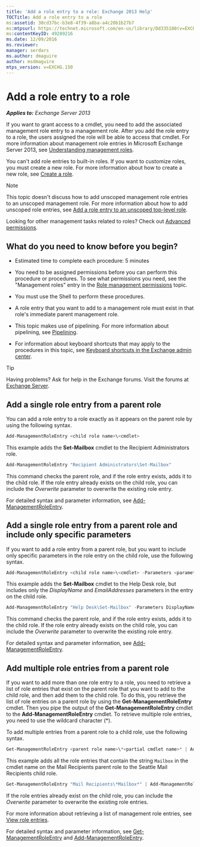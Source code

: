 ```yaml
---
title: 'Add a role entry to a role: Exchange 2013 Help'
TOCTitle: Add a role entry to a role
ms:assetid: 30cd37bc-b3e8-4f39-a8ba-a4c20b1b27b7
ms:mtpsurl: https://technet.microsoft.com/en-us/library/Dd335180(v=EXCHG.150)
ms:contentKeyID: 49289216
ms.date: 12/09/2016
ms.reviewer: 
manager: serdars
ms.author: dmaguire
author: msdmaguire
mtps_version: v=EXCHG.150
---
```


# Add a role entry to a role

_**Applies to:** Exchange Server 2013_

If you want to grant access to a cmdlet, you need to add the associated management role entry to a management role. After you add the role entry to a role, the users assigned the role will be able to access that cmdlet. For more information about management role entries in Microsoft Exchange Server 2013, see [Understanding management roles](understanding-management-roles-exchange-2013-help.md).

You can't add role entries to built-in roles. If you want to customize roles, you must create a new role. For more information about how to create a new role, see [Create a role](create-a-role-exchange-2013-help.md).

> [!NOTE]
> This topic doesn't discuss how to add unscoped management role entries to an unscoped management role. For more information about how to add unscoped role entries, see [Add a role entry to an unscoped top-level role](add-a-role-entry-to-an-unscoped-top-level-role-exchange-2013-help.md).

Looking for other management tasks related to roles? Check out [Advanced permissions](advanced-permissions-exchange-2013-help.md).

## What do you need to know before you begin?

- Estimated time to complete each procedure: 5 minutes

- You need to be assigned permissions before you can perform this procedure or procedures. To see what permissions you need, see the "Management roles" entry in the [Role management permissions](role-management-permissions-exchange-2013-help.md) topic.

- You must use the Shell to perform these procedures.

- A role entry that you want to add to a management role must exist in that role's immediate parent management role.

- This topic makes use of pipelining. For more information about pipelining, see [Pipelining](https://technet.microsoft.com/en-us/library/aa998260\(v=exchg.150\)).

- For information about keyboard shortcuts that may apply to the procedures in this topic, see [Keyboard shortcuts in the Exchange admin center](keyboard-shortcuts-in-the-exchange-admin-center-2013-help.md).

> [!TIP]
> Having problems? Ask for help in the Exchange forums. Visit the forums at [Exchange Server](https://go.microsoft.com/fwlink/p/?linkid=60612).

## Add a single role entry from a parent role

You can add a role entry to a role exactly as it appears on the parent role by using the following syntax.

```powershell
Add-ManagementRoleEntry <child role name>\<cmdlet>
```

This example adds the **Set-Mailbox** cmdlet to the Recipient Administrators role.

```powershell
Add-ManagementRoleEntry "Recipient Administrators\Set-Mailbox"
```

This command checks the parent role, and if the role entry exists, adds it to the child role. If the role entry already exists on the child role, you can include the *Overwrite* parameter to overwrite the existing role entry.

For detailed syntax and parameter information, see [Add-ManagementRoleEntry](https://technet.microsoft.com/en-us/library/dd351236\(v=exchg.150\)).

## Add a single role entry from a parent role and include only specific parameters

If you want to add a role entry from a parent role, but you want to include only specific parameters in the role entry on the child role, use the following syntax.

```powershell
Add-ManagementRoleEntry <child role name>\<cmdlet> -Parameters <parameter 1>, <parameter 2>, <parameter...>
```

This example adds the **Set-Mailbox** cmdlet to the Help Desk role, but includes only the *DisplayName* and *EmailAddresses* parameters in the entry on the child role.

```powershell
Add-ManagementRoleEntry "Help Desk\Set-Mailbox" -Parameters DisplayName, EmailAddresses
```

This command checks the parent role, and if the role entry exists, adds it to the child role. If the role entry already exists on the child role, you can include the *Overwrite* parameter to overwrite the existing role entry.

For detailed syntax and parameter information, see [Add-ManagementRoleEntry](https://technet.microsoft.com/en-us/library/dd351236\(v=exchg.150\)).

## Add multiple role entries from a parent role

If you want to add more than one role entry to a role, you need to retrieve a list of role entries that exist on the parent role that you want to add to the child role, and then add them to the child role. To do this, you retrieve the list of role entries on a parent role by using the **Get-ManagementRoleEntry** cmdlet. Then you pipe the output of the **Get-ManagementRoleEntry** cmdlet to the **Add-ManagementRoleEntry** cmdlet. To retrieve multiple role entries, you need to use the wildcard character (\*).

To add multiple entries from a parent role to a child role, use the following syntax.

```powershell
Get-ManagementRoleEntry <parent role name>\*<partial cmdlet name>* | Add-ManagementRoleEntry -Role <child role name>
```

This example adds all the role entries that contain the string `Mailbox` in the cmdlet name on the Mail Recipients parent role to the Seattle Mail Recipients child role.

```powershell
Get-ManagementRoleEntry "Mail Recipients\*Mailbox*" | Add-ManagementRoleEntry -Role "Seattle Mail Recipients"
```

If the role entries already exist on the child role, you can include the *Overwrite* parameter to overwrite the existing role entries.

For more information about retrieving a list of management role entries, see [View role entries](view-role-entries-exchange-2013-help.md).

For detailed syntax and parameter information, see [Get-ManagementRoleEntry](https://technet.microsoft.com/en-us/library/dd335210\(v=exchg.150\)) and [Add-ManagementRoleEntry](https://technet.microsoft.com/en-us/library/dd351236\(v=exchg.150\)).

